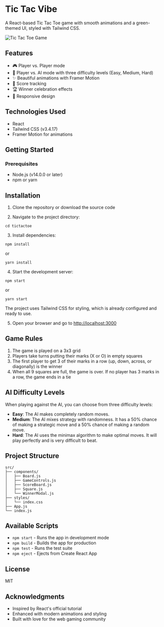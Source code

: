 # Tic Tac Vibe

A React-based Tic Tac Toe game with smooth animations and a green-themed UI, styled with Tailwind CSS.

![Tic Tac Toe Game](https://i.imgur.com/example.png)

## Features

- 🎮 Player vs. Player mode
- 🤖 Player vs. AI mode with three difficulty levels (Easy, Medium, Hard)
- ✨ Beautiful animations with Framer Motion
- 🎯 Score tracking
- 🏆 Winner celebration effects
- 📱 Responsive design

## Technologies Used

- React
- Tailwind CSS (v3.4.17)
- Framer Motion for animations

## Getting Started

### Prerequisites

- Node.js (v14.0.0 or later)
- npm or yarn

## Installation

1. Clone the repository or download the source code

2. Navigate to the project directory:
```
cd tictactoe
```

3. Install dependencies:
```
npm install
```
or
```
yarn install
```

4. Start the development server:
```
npm start
```
or
```
yarn start
```

The project uses Tailwind CSS for styling, which is already configured and ready to use.

5. Open your browser and go to [http://localhost:3000](http://localhost:3000)

## Game Rules

1. The game is played on a 3x3 grid
2. Players take turns putting their marks (X or O) in empty squares
3. The first player to get 3 of their marks in a row (up, down, across, or diagonally) is the winner
4. When all 9 squares are full, the game is over. If no player has 3 marks in a row, the game ends in a tie

## AI Difficulty Levels

When playing against the AI, you can choose from three difficulty levels:

- **Easy**: The AI makes completely random moves.
- **Medium**: The AI mixes strategy with randomness. It has a 50% chance of making a strategic move and a 50% chance of making a random move.
- **Hard**: The AI uses the minimax algorithm to make optimal moves. It will play perfectly and is very difficult to beat.

## Project Structure

```
src/
├── components/
│   ├── Board.js
│   ├── GameControls.js
│   ├── ScoreBoard.js
│   ├── Square.js
│   └── WinnerModal.js
├── styles/
│   └── index.css
├── App.js
└── index.js
```

## Available Scripts

- `npm start` - Runs the app in development mode
- `npm build` - Builds the app for production
- `npm test` - Runs the test suite
- `npm eject` - Ejects from Create React App

## License

MIT

## Acknowledgments

- Inspired by React's official tutorial
- Enhanced with modern animations and styling
- Built with love for the web gaming community
